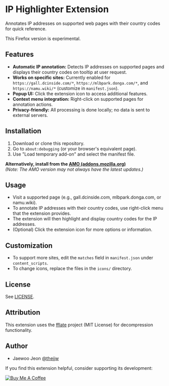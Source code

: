 
# IP Highlighter Extension

Annotates IP addresses on supported web pages with their country codes for quick reference.

This Firefox version is experimental.

## Features

- **Automatic IP annotation:** Detects IP addresses on supported pages and displays their country codes on tooltip at user request.
- **Works on specific sites:** Currently enabled for `https://gall.dcinside.com/*`, `https://mlbpark.donga.com/*`, and `https://namu.wiki/*` (customize in `manifest.json`).
- **Popup UI:** Click the extension icon to access additional features.
- **Context menu integration:** Right-click on supported pages for annotation actions.
- **Privacy-friendly:** All processing is done locally; no data is sent to external servers.

## Installation

1. Download or clone this repository.
2. Go to `about:debugging` (or your browser's equivalent page).
3. Use "Load temporary add-on" and select the manifest file.

**Alternatively, install from the [AMO (addons.mozilla.org)](https://addons.mozilla.org/en-US/firefox/addon/ip-highlighter-extension/)**  
_(Note: The AMO version may not always have the latest updates.)_

## Usage

- Visit a supported page (e.g., gall.dcinside.com, mlbpark.donga.com, or namu.wiki).
- To annotate IP addresses with their country codes, use right-click menu that the extension provides.
- The extension will then highlight and display country codes for the IP addresses.
- (Optional) Click the extension icon for more options or information.

## Customization

- To support more sites, edit the `matches` field in `manifest.json` under `content_scripts`.
- To change icons, replace the files in the `icons/` directory.

## License
See [LICENSE](LICENSE).

## Attribution

This extension uses the [fflate](https://github.com/101arrowz/fflate) project (MIT License) for decompression functionality.

## Author
- Jaewoo Jeon [@thejjw](https://github.com/thejjw)

If you find this extension helpful, consider supporting its development:

[![Buy Me A Coffee](https://cdn.buymeacoffee.com/buttons/default-yellow.png)](https://www.buymeacoffee.com/thejjw)
